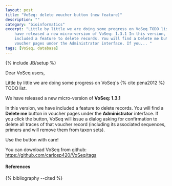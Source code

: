 ```yaml
---
layout: post
title: "VoSeq: delete voucher button (new feature)"
description: ""
category: "bioinformatics"
excerpt: "Little by little we are doing some progress on VoSeq TODO list. We
    have released a new micro-version of VoSeq: 1.3.1 In this version, we have
    included a feature to delete records. You will find a Delete me button in
    voucher pages under the Administrator interface. If you... "
tags: [VoSeq, database]
---
```

{% include JB/setup %}

Dear VoSeq users,


Little by little we are doing some progress on VoSeq's {% cite pena2012 %}
TODO list.

We have released a new micro-version of **VoSeq: 1.3.1**

In this version, we have included a feature to delete records. You will find a
**Delete me** button in voucher pages under the **Administrator** interface.
If you
click the button, VoSeq will issue a dialog asking for confirmation to delete
all traces of that voucher record (including its associated sequences, primers
and will remove them from taxon sets).

Use the button with care!

You can download VoSeq from github: 
<https://github.com/carlosp420/VoSeq/tags>


#### References

{% bibliography --cited %}
